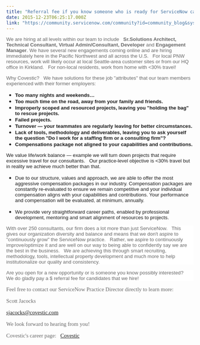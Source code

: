 ```yaml
---
title: "Referral fee if you know someone who is ready for ServiceNow career growth"
date: 2015-12-23T06:25:17.000Z
link: "https://community.servicenow.com/community?id=community_blog&sys_id=01fda22ddbd0dbc01dcaf3231f9619cc"
---
```

<p><span style="font-size: 10.0pt; font-family: 'Arial','sans-serif'; color: #666666;">We are hiring at all levels within our team to include   <strong>Sr.Solutions Architect, Technical Consultant, Virtual Admin/Consultant, Developer</strong> and <strong>Engagement Manager</strong>. We have several new engagements coming online and are hiring immediately here in the Pacific Northwest and all across the U.S.   For local PNW resources, work will likely occur at local Seattle-area customer sites or from our HQ office in Kirkland.   For non-local residents, work from home with &lt;30% travel!</span></p><p></p><p><span style="font-size: 10.0pt; font-family: 'Arial','sans-serif'; color: #666666;">Why Covestic?   We have solutions for these job "attributes" that our team members experienced with their former employers:</span></p><p></p><ul><li><span style="font-size: 10.0pt; font-family: 'Arial','sans-serif';"><strong>Too many nights and weekends…</strong></span></li><li><span style="font-size: 10.0pt; font-family: 'Arial','sans-serif';"><strong>Too much time on the road, away from your family and friends.</strong></span></li><li><span style="font-size: 10.0pt; font-family: 'Arial','sans-serif';"><strong>Improperly scoped and resourced projects, leaving you "holding the bag" to rescue projects.</strong></span></li><li><span style="font-size: 10.0pt; font-family: 'Arial','sans-serif';"><strong>Failed projects.</strong></span></li><li><span style="font-size: 10.0pt; font-family: 'Arial','sans-serif';"><strong>Turnover — your teammates are regularly leaving for better circumstances.</strong></span></li><li><span style="font-size: 10.0pt; font-family: 'Arial','sans-serif';"><strong>Lack of tools, methodology and deliverables, leaving you to ask yourself the question "Do I work for a staffing firm or a consulting firm"?</strong></span></li><li><span style="font-size: 10.0pt; font-family: 'Arial','sans-serif';"><strong>Compensations package not aligned to your capabilities and contributions.</strong></span></li></ul><p><span style="font-size: 10.0pt; font-family: 'Arial','sans-serif';">We value life/work balance — example we will turn down projects that require excessive travel for our consultants.   Our practice-level objective is &lt;30% travel but in reality we achieve much better than that.</span></p><ul><li><span style="font-size: 10.0pt; font-family: 'Arial','sans-serif';">Due to our structure, values and approach, we are able to offer the most aggressive compensation packages in our industry. Compensation packages are constantly re-evaluated to ensure we remain competitive and your individual compensation aligns with your capabilities and contributions. Your performance and compensation will be evaluated, at minimum, annually.</span></li></ul><ul><li><span style="font-size: 10.0pt; font-family: 'Arial','sans-serif';">We provide very straightforward career paths, enabled by professional development, mentoring and smart alignment of resources to projects.   </span></li></ul><p class="activity-content"></p><p class="activity-content" style="margin-bottom: .0001pt; background: white;"><span style="font-size: 10.0pt; font-family: 'Arial','sans-serif'; color: #666666;">With over 250 consultants, our firm does a lot more than just ServiceNow.   This gives our organization diversity and balance and means that we don't aspire to "continuously grow" the ServiceNow practice.   Rather, we aspire to continuously improve/optimize it and are well on our way to being able to confidently say we are the best in the business.   We are achieving this through smart recruiting, methodology, tools, intellectual property development and much more to help institutionalize our quality and consistency.</span></p><p class="activity-content"></p><p class="activity-content" style="margin-bottom: .0001pt; background: white;"><span style="font-size: 10.0pt; font-family: 'Arial','sans-serif'; color: #666666;">Are you open for a new opportunity or is someone you know possibly interested?   We do gladly pay a $ referral fee for candidates that we hire! </span></p><p class="activity-content"></p><p><span style="font-size: 11.0pt; font-family: 'Calibri','sans-serif'; color: #666666;">Feel free to contact our ServiceNow Practice Director directly to learn more:</span></p><p><span style="font-size: 11.0pt; font-family: 'Calibri','sans-serif'; color: #666666;">Scott Jacocks</span></p><p><span style="font-size: 10.5pt; font-family: 'Helvetica','sans-serif'; color: #666666;"><a href="mailto:sjacocks@covestic.com"><span style="font-size: 11.0pt; font-family: 'Calibri','sans-serif';">sjacocks@covestic.com</span></a></span></p><p></p><p><span style="font-size: 11.0pt; font-family: 'Calibri','sans-serif'; color: #666666;">We look forward to hearing from you!</span></p><p><span style="font-size: 11.0pt; font-family: 'Calibri','sans-serif'; color: #666666;">Covestic's career page:   <a title="" _jive_internal="true" href="/chj.tbe.taleo.net/chj01/ats/careers/jobSearch.jsp?org=COVESTIC2&amp;cws=1" target="_blank">Covestic</a> </span></p>